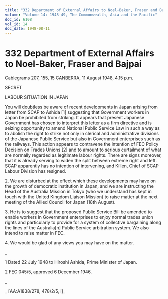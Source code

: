 ```yaml
---
title: "332 Department of External Affairs to Noel-Baker, Fraser and Bajpai"
volume: "Volume 14: 1948-49, The Commonwealth, Asia and the Pacific"
doc_id: 6108
vol_id: 14
doc_date: 1948-08-11
---
```


# 332 Department of External Affairs to Noel-Baker, Fraser and Bajpai

Cablegrams 207, 155, 15 CANBERRA, 11 August 1948, 4.15 p.m.

SECRET

LABOUR SITUATION IN JAPAN

You will doubtless be aware of recent developments in Japan arising from letter from SCAP to Ashida [1] suggesting that Government workers in Japan be prohibited from striking. It appears that present Japanese Government has chosen to interpret this letter as a firm directive and is seizing opportunity to amend National Public Service Law in such a way as to abolish the right to strike not only in clerical and administrative divisions of the Japanese Public Service but also in Government enterprises such as the railways. This action appears to contravene the intention of FEC Policy Decision on Trades Unions [2] and to amount to serious curtailment of what are normally regarded as legitimate labour rights. There are signs moreover, that it is already serving to widen the split between extreme right and left. SCAP apparently has no intention of intervening, and Killen, Chief of SCAP Labour Division has resigned.

2\. We are disturbed at the effect which these developments may have on the growth of democratic institution in Japan, and we are instructing the Head of the Australia Mission in Tokyo (who we understand has kept in touch with the United Kingdom Liaison Mission) to raise matter at the next meeting of the Allied Council for Japan (18th August).

3\. He is to suggest that the proposed Public Service Bill be amended to enable workers in Government enterprises to enjoy normal trades union rights and particularly to provide for a system of collective bargaining along the lines of the Australia[n] Public Service arbitration system. We also intend to raise matter in FEC.

4\. We would be glad of any views you may have on the matter.

_

1 Dated 22 July 1948 to Hiroshi Ashida, Prime Minister of Japan.

2 FEC 045/5, approved 6 December 1946.

_

_ [AA:A1838/278, 478/2/5, i]_
